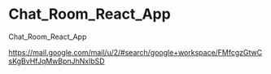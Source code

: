 # Chat_Room_React_App
Chat_Room_React_App

https://mail.google.com/mail/u/2/#search/google+workspace/FMfcgzGtwCsKgBvHfJqMwBpnJhNxlbSD
